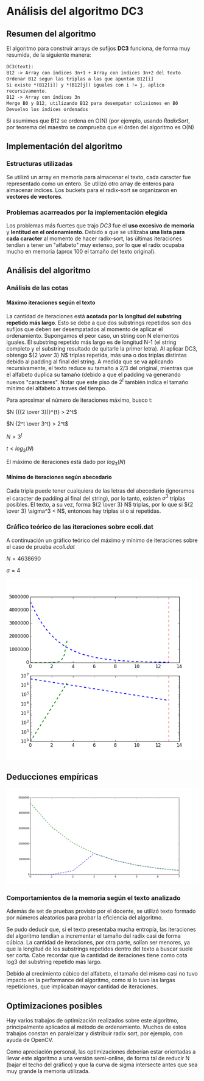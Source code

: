 # Análisis del algoritmo DC3

## Resumen del algoritmo

El algoritmo para construir arrays de sufijos **DC3** funciona, de forma muy resumida, de la siguiente manera:

    DC3(text):
    B12 -> Array con índices 3n+1 + Array con índices 3n+2 del texto
    Ordenar B12 segun las triplas a las que apuntan B12[i]
    Si existe *(B12[i]) y *(B12[j]) iguales con i != j, aplico recursivamente.
    B12 -> Array con índices 3n
    Merge B0 y B12, utilizando B12 para desempatar colisiones en B0
    Devuelvo los índices ordenados

Si asumimos que B12 se ordena en O(N) (por ejemplo, usando *RadixSort*, por teorema del maestro se comprueba que el órden del algoritmo es O(N)

## Implementación del algoritmo

### Estructuras utilizadas

Se utilizó un array en memoria para almacenar el texto, cada caracter fue representado como un entero. Se utilizó otro array de enteros para almacenar índices.
Los buckets para el radix-sort se organizaron en **vectores de vectores**.

### Problemas acarreados por la implementación elegida

Los problemas más fuertes que trajo *DC3* fue el **uso excesivo de memoria** y **lentitud en el ordenamiento**.
Debido a que se utilizaba **una lista para cada caracter** al momento de hacer radix-sort, las últimas iteraciones tendían a tener un "alfabeto" muy extenso, por lo que el radix ocupaba mucho en memoria (aprox 100 el tamaño del texto original).


## Análisis del algoritmo

### Análisis de las cotas

#### Máximo iteraciones según el texto

La cantidad de iteraciones está **acotada por la longitud del substring repetido más largo**. Esto se debe a que dos substrings repetidos son dos sufijos que deben ser desempatados al momento de aplicar el ordenamiento.
Supongamos el peor caso, un string con N elementos iguales. El substring repetido más largo es de longitud N-1 (el string completo y el substring resultado de quitarle la primer letra). Al aplicar DC3, obtengo ${2 \over 3} N$ triplas repetida, más una o dos triplas distintas debido al padding al final del string. 
A medida que se va aplicando recursivamente, el texto reduce su tamaño a 2/3 del original, mientras que el alfabeto duplica su tamaño (debido a que el padding va generando nuevos "caracteres".
Notar que este piso de $2^t$ también indica el tamaño mínimo del alfabeto a traves del tiempo. 

Para aproximar el número de iteraciones máximo, busco t:

$N {({2 \over 3})}^{t} > 2^t$

$N {2^t \over 3^t} > 2^t$

$N > 3^t$

$t < log_{3}(N)$

El máximo de iteraciones está dado por $log_{3}(N)$

#### Mínimo de iteraciones según abecedario

Cada tripla puede tener cualquiera de las letras del abecedario (ignoramos el caracter de padding al final del string), por lo tanto, existen $\sigma^3$ triplas posibles. El texto, a su vez, forma ${2 \over 3} N$ triplas, por lo que si ${2 \over 3} \sigma^3 < N$, entonces hay triplas si o si repetidas. 


### Gráfico teórico de las iteraciones sobre ecoli.dat

A continuación un gráfico teórico del máximo y mínimo de iteraciones sobre el caso de prueba *ecoli.dat*

$N = 4638690$

$\sigma = 4$

![Imagen de las cotas teoricas y del tamaño de N en el tiempo](cotas-teoricas.png)

## Deducciones empíricas

![Resultado de ecoli.dat](resultados-ecoli.png)

### Comportamientos de la memoria según el texto analizado

Además de set de pruebas provisto por el docente, se utilizó texto formado por números aleatorios para probar la eficiencia del algoritmo.

Se pudo deducir que, si el texto presentaba mucha entropía, las iteraciones del algoritmo tendían a incrementar el tamaño del radix casi de forma cúbica.
La cantidad de iteraciones, por otra parte, solían ser menores, ya que la longitud de los substrings repetidos dentro del texto a buscar suele ser corta.
Cabe recordar que la cantidad de iteraciones tiene como cota log3 del substring repetido más largo.

Debido al crecimiento cúbico del alfabeto, el tamaño del mismo casi no tuvo impacto en la performance del algoritmo, como si lo tuvo las largas repeticiones, que implicaban mayor cantidad de iteraciones.

## Optimizaciones posibles

Hay varios trabajos de optimización realizados sobre este algoritmo, principalmente aplicados al método de ordenamiento. Muchos de estos trabajos constan en paralelizar y distribuir radix sort, por ejemplo, con ayuda de OpenCV.

Como apreciación personal, las optimizaciones deberían estar orientadas a llevar este algoritmo a una versión semi-online, de forma tal de reducir N (bajar el techo del gráfico) y que la curva de sigma intersecte antes que sea muy grande la memoria utilizada.

